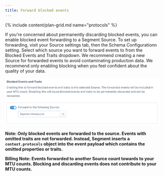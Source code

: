 ```yaml
---
title: Forward blocked events
---
```

{% include content/plan-grid.md name="protocols" %}


If you're concerned about permanently discarding blocked events, you can enable blocked event forwarding to a Segment Source. To set up forwarding, visit your Source settings tab, then the Schema Configurationn setting. Select which source you want to forward events to from the Blocked Events and Traits dropdown. We recommend creating a new Source for forwarded events to avoid contaminating production data. We recommend only enabling blocking when you feel confident about the quality of your data.

![](../images/blocked_event_forwarding.png)

**Note: Only blocked events are forwarded to the source. Events with omitted traits are not forwarded. Instead, Segment inserts a `context.protocols` object into the event payload which contains the omitted properties or traits.**

**Billing Note: Events forwarded to another Source count towards to your MTU counts. Blocking and discarding events does not contribute to your MTU counts.**
